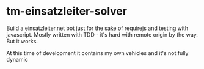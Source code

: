 # tm-einsatzleiter-solver

Build a einsatzleiter.net bot just for the sake of requirejs and testing with javascript.
Mostly written with TDD - it's hard with remote origin by the way. But it works.

At this time of development it contains my own vehicles and it's not fully dynamic
